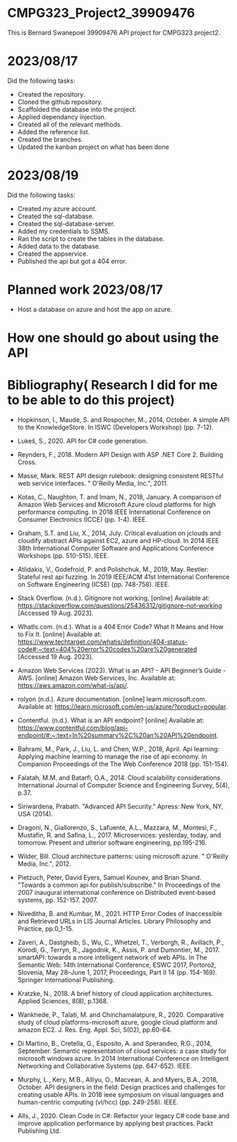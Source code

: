 # CMPG323_Project2_39909476
This is Bernard Swanepoel 39909476 API project for CMPG323 project2.

# 2023/08/17

Did the following tasks:

- Created the repository.
- Cloned the github repository. 
- Scaffolded the database into the project.
- Applied dependancy injection.
- Created all of the relevant methods.
- Added the reference list.
- Created the branches.
- Updated the kanban project on what has been done

# 2023/08/19

Did the following tasks:

- Created my azure account.
- Created the sql-database.
- Created the sql-database-server.
- Added my credentials to SSMS.
- Ran the script to create the tables in the database.
- Added data to the database.
- Created the appservice.
- Published the api but got a 404 error.

# Planned work 2023/08/17

- Host a database on azure and host the app on azure.

# How one should go about using the API
  
# Bibliography( Research I did for me to be able to do this project)

- Hopkinson, I., Maude, S. and Rospocher, M., 2014, October. A simple API to the KnowledgeStore. In ISWC (Developers Workshop) (pp. 7-12).

- Lukeš, S., 2020. API for C# code generation.

- Reynders, F., 2018. Modern API Design with ASP .NET Core 2. Building Cross.

- Masse, Mark. REST API design rulebook: designing consistent RESTful web service interfaces. " O'Reilly Media, Inc.", 2011.

- Kotas, C., Naughton, T. and Imam, N., 2018, January. A comparison of Amazon Web Services and Microsoft Azure cloud platforms for high performance computing. In 2018 IEEE International Conference on Consumer Electronics (ICCE) (pp. 1-4). IEEE.

- Graham, S.T. and Liu, X., 2014, July. Critical evaluation on jclouds and cloudify abstract APIs against EC2, azure and HP-cloud. In 2014 IEEE 38th International Computer Software and Applications Conference Workshops (pp. 510-515). IEEE.

- Atlidakis, V., Godefroid, P. and Polishchuk, M., 2019, May. Restler: Stateful rest api fuzzing. In 2019 IEEE/ACM 41st International Conference on Software Engineering (ICSE) (pp. 748-758). IEEE.

- Stack Overflow. (n.d.). Gitignore not working. [online] Available at: https://stackoverflow.com/questions/25436312/gitignore-not-working [Accessed 19 Aug. 2023].

- WhatIs.com. (n.d.). What is a 404 Error Code? What It Means and How to Fix It. [online] Available at: https://www.techtarget.com/whatis/definition/404-status-code#:~:text=404%20error%20codes%20are%20generated [Accessed 19 Aug. 2023].

- Amazon Web Services (2023). What is an API? - API Beginner’s Guide - AWS. [online] Amazon Web Services, Inc. Available at: https://aws.amazon.com/what-is/api/.

- rolyon (n.d.). Azure documentation. [online] learn.microsoft.com. Available at: https://learn.microsoft.com/en-us/azure/?product=popular.

- Contentful. (n.d.). What is an API endpoint? [online] Available at: https://www.contentful.com/blog/api-endpoint/#:~:text=In%20summary%2C%20an%20API%20endpoint.

- Bahrami, M., Park, J., Liu, L. and Chen, W.P., 2018, April. Api learning: Applying machine learning to manage the rise of api economy. In Companion Proceedings of the The Web Conference 2018 (pp. 151-154).

- Falatah, M.M. and Batarfi, O.A., 2014. Cloud scalability considerations. International Journal of Computer Science and Engineering Survey, 5(4), p.37.

- Siriwardena, Prabath. "Advanced API Security." Apress: New York, NY, USA (2014).

- Dragoni, N., Giallorenzo, S., Lafuente, A.L., Mazzara, M., Montesi, F., Mustafin, R. and Safina, L., 2017. Microservices: yesterday, today, and tomorrow. Present and ulterior software engineering, pp.195-216.

- Wilder, Bill. Cloud architecture patterns: using microsoft azure. " O'Reilly Media, Inc.", 2012.

- Pietzuch, Peter, David Eyers, Samuel Kounev, and Brian Shand. "Towards a common api for publish/subscribe." In Proceedings of the 2007 inaugural international conference on Distributed event-based systems, pp. 152-157. 2007.

- Niveditha, B. and Kumbar, M., 2021. HTTP Error Codes of Inaccessible and Retrieved URLs in LIS Journal Articles. Library Philosophy and Practice, pp.0_1-15.

- Zaveri, A., Dastgheib, S., Wu, C., Whetzel, T., Verborgh, R., Avillach, P., Korodi, G., Terryn, R., Jagodnik, K., Assis, P. and Dumontier, M., 2017. smartAPI: towards a more intelligent network of web APIs. In The Semantic Web: 14th International Conference, ESWC 2017, Portorož, Slovenia, May 28–June 1, 2017, Proceedings, Part II 14 (pp. 154-169). Springer International Publishing.

- Kratzke, N., 2018. A brief history of cloud application architectures. Applied Sciences, 8(8), p.1368.

- Wankhede, P., Talati, M. and Chinchamalatpure, R., 2020. Comparative study of cloud platforms-microsoft azure, google cloud platform and amazon EC2. J. Res. Eng. Appl. Sci, 5(02), pp.60-64.

- Di Martino, B., Cretella, G., Esposito, A. and Sperandeo, R.G., 2014, September. Semantic representation of cloud services: a case study for microsoft windows azure. In 2014 International Conference on Intelligent Networking and Collaborative Systems (pp. 647-652). IEEE.

- Murphy, L., Kery, M.B., Alliyu, O., Macvean, A. and Myers, B.A., 2018, October. API designers in the field: Design practices and challenges for creating usable APIs. In 2018 ieee symposium on visual languages and human-centric computing (vl/hcc) (pp. 249-258). IEEE.

- Alls, J., 2020. Clean Code in C#: Refactor your legacy C# code base and improve application performance by applying best practices. Packt Publishing Ltd.

‌
